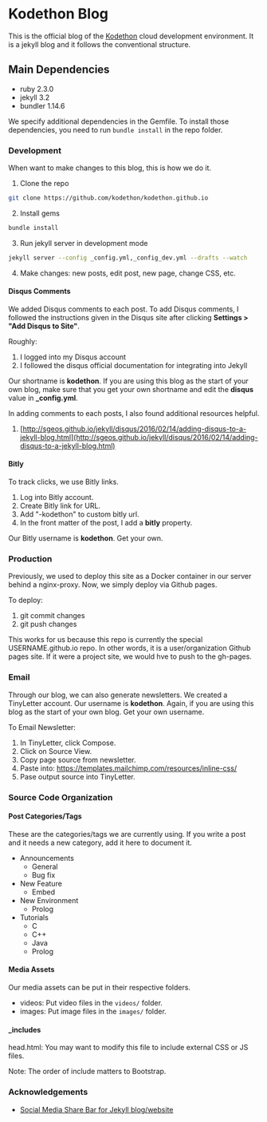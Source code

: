 # Kodethon Blog

This is the official blog of the [Kodethon](https://kodethon.com) cloud
development environment.  It is a jekyll blog and it follows the conventional
structure.

## Main Dependencies

* ruby 2.3.0
* jekyll 3.2
* bundler 1.14.6

We specify additional dependencies in the Gemfile.  To install those
dependencies, you need to run `bundle install` in the repo folder.

### Development

When want to make changes to this blog, this is how we do it.

1. Clone the repo  

```bash
git clone https://github.com/kodethon/kodethon.github.io
```

2. Install gems  
```bash
bundle install
```

3. Run jekyll server in development mode
```bash
jekyll server --config _config.yml,_config_dev.yml --drafts --watch
```
4. Make changes: new posts, edit post, new page, change CSS, etc.


#### Disqus Comments

We added Disqus comments to each post.  To add Disqus comments, I followed the
instructions given in the Disqus site after clicking **Settings > "Add Disqus to
Site"**.

Roughly: 
1. I logged into my Disqus account
2. I followed the disqus official documentation for integrating into Jekyll

Our shortname is <b>kodethon</b>.  If you are using this blog as the start of
your own blog, make sure that you get your own shortname and edit the **disqus**
value in **_config.yml**. 

In adding comments to each posts, I also found additional resources helpful.

1. [http://sgeos.github.io/jekyll/disqus/2016/02/14/adding-disqus-to-a-jekyll-blog.html](http://sgeos.github.io/jekyll/disqus/2016/02/14/adding-disqus-to-a-jekyll-blog.html)

#### Bitly

To track clicks, we use Bitly links.

1. Log into Bitly account.
2. Create Bitly link for URL. 
3. Add "-kodethon" to custom bitly url.
4. In the front matter of the post, I add a **bitly** property.  

Our Bitly username is **kodethon**.  Get your own. 

### Production

Previously, we used to deploy this site as a Docker container in our server
behind a nginx-proxy.  Now, we simply deploy via Github pages. 

To deploy:

1. git commit changes
2. git push changes 

This works for us because this repo is currently the special USERNAME.github.io
repo.  In other words, it is a user/organization Github pages site.  If it were
a project site, we would hve to push to the gh-pages.


### Email

Through our blog, we can also generate newsletters.  We created a TinyLetter
account.  Our username is **kodethon**.  Again, if you are using this blog as
the start of your own blog.  Get your own username.

To Email Newsletter:
1. In TinyLetter, click Compose.
2. Click on Source View.
3. Copy page source from newsletter.
4. Paste into: https://templates.mailchimp.com/resources/inline-css/
5. Pase output source into TinyLetter.

### Source Code Organization

#### Post Categories/Tags

These are the categories/tags we are currently using.  If you write a post and
it needs a new category, add it here to document it.

* Announcements
  * General
  * Bug fix
* New Feature
  * Embed
* New Environment
  * Prolog
* Tutorials
  * C
  * C++
  * Java
  * Prolog 

#### Media Assets

Our media assets can be put in their respective folders.

* videos: Put video files in the `videos/` folder.  
* images: Put image files in the `images/` folder.

#### _includes

head.html: You may want to modify this file to include external CSS or JS files.

Note: The order of include matters to Bootstrap.

### Acknowledgements

* [Social Media Share Bar for Jekyll blog/website](http://mycyberuniverse.com/web/social-media-share-bar-jekyll-blog-website.html)
